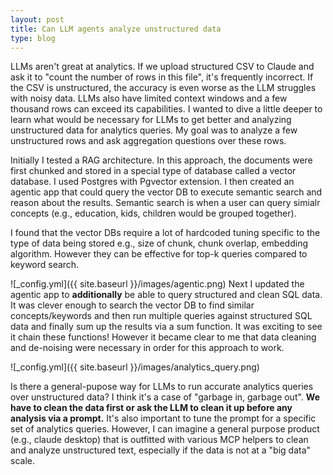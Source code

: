 ```yaml
---
layout: post
title: Can LLM agents analyze unstructured data
type: blog
---
```

LLMs aren't great at analytics. If we upload structured CSV to Claude and ask it to "count the number of rows in this file", it's frequently incorrect. If the CSV is unstructured, the accuracy is even worse as the LLM struggles with noisy data. LLMs also have limited context windows and a few thousand rows can exceed its capabilities. I wanted to dive a little deeper to learn what would be necessary for LLMs to get better and analyzing unstructured data for analytics queries. My goal was to analyze a few unstructured rows and ask aggregation questions over these rows.

Initially I tested a RAG architecture. In this approach, the documents were first chunked and stored in a special type of database called a vector database. I used Postgres with Pgvector extension. I then created an agentic app that could query the vector DB to execute semantic search and reason about the results. Semantic search is when a user can query simialr concepts (e.g., education, kids, children would be grouped together).

I found that the vector DBs require a lot of hardcoded tuning specific to the type of data being stored e.g., size of chunk, chunk overlap, embedding algorithm. However they can be effective for top-k queries compared to keyword search.

![_config.yml]({{ site.baseurl }}/images/agentic.png)
Next I updated the agentic app to **additionally** be able to query structured and clean SQL data. It was clever enough to search the vector DB to find similar concepts/keywords and then run multiple queries against structured SQL data and finally sum up the results via a sum function. It was exciting to see it chain these functions! However it became clear to me that data cleaning and de-noising were necessary in order for this approach to work.

![_config.yml]({{ site.baseurl }}/images/analytics_query.png)

Is there a general-pupose way for LLMs to run accurate analytics queries over unstructured data? I think it's a case of "garbage in, garbage out". **We have to clean the data first or ask the LLM to clean it up before any analysis via a prompt.** It's also important to tune the prompt for a specific set of analytics queries. However, I can imagine a general purpose product (e.g., claude desktop) that is outfitted with various MCP helpers to clean and analyze unstructured text, especially if the data is not at a "big data" scale.